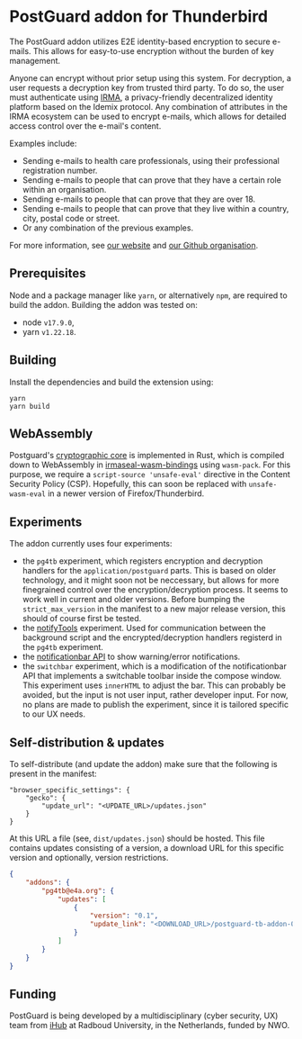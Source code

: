 # PostGuard addon for Thunderbird

The PostGuard addon utilizes E2E identity-based encryption to secure
e-mails. This allows for easy-to-use encryption without the burden of key
management.

Anyone can encrypt without prior setup using this system. For decryption, a
user requests a decryption key from trusted third party. To do so, the user
must authenticate using [IRMA](https://irma.app/), a privacy-friendly
decentralized identity platform based on the Idemix protocol. Any combination of
attributes in the IRMA ecosystem can be used to encrypt e-mails, which allows for
detailed access control over the e-mail's content.

Examples include:

-   Sending e-mails to health care professionals, using their professional registration number.
-   Sending e-mails to people that can prove that they have a certain role within an organisation.
-   Sending e-mails to people that can prove that they are over 18.
-   Sending e-mails to people that can prove that they live within a country, city, postal code or street.
-   Or any combination of the previous examples.

For more information, see [our website](https://postguard.eu/) and [our Github
organisation](https://github.com/encryption4all/irmaseal).

## Prerequisites

Node and a package manager like `yarn`, or alternatively `npm`, are required to
build the addon. Building the addon was tested on:

-   node `v17.9.0`,
-   yarn `v1.22.18`.

## Building

Install the dependencies and build the extension using:

```
yarn
yarn build
```

## WebAssembly

Postguard's [cryptographic
core](https://github.com/encryption4all/irmaseal/tree/main/irmaseal-core) is
implemented in Rust, which is compiled down to WebAssembly in
[irmaseal-wasm-bindings](https://github.com/encryption4all/irmaseal/tree/main/irmaseal-wasm-bindings)
using `wasm-pack`. For this purpose, we require a `script-source 'unsafe-eval'`
directive in the Content Security Policy (CSP). Hopefully, this can soon be
replaced with `unsafe-wasm-eval` in a newer version of Firefox/Thunderbird.

## Experiments

The addon currently uses four experiments:

-   the `pg4tb` experiment, which registers encryption and decryption handlers for the `application/postguard` parts. This is based on older technology, and it might soon not be neccessary, but allows for more finegrained control over the encryption/decryption process. It seems to work well in current and older versions. Before bumping the `strict_max_version` in the manifest to a new major release version, this should of course first be tested.
-   the [notifyTools](https://github.com/thundernest/addon-developer-support/tree/master/auxiliary-apis/NotifyTools) experiment. Used for communication between the background script and the encrypted/decryption handlers registerd in the `pg4tb` experiment.
-   the [notificationbar API](https://github.com/jobisoft/notificationbar-API) to show warning/error notifications.
-   the `switchbar` experiment, which is a modification of the notificationbar API that implements a switchable toolbar inside the compose window. This experiment uses `innerHTML` to adjust the bar. This can probably be avoided, but the input is not user input, rather developer input. For now, no plans are made to publish the experiment, since it is tailored specific to our UX needs.

## Self-distribution & updates

To self-distribute (and update the addon) make sure that the following is present in the manifest:

```
"browser_specific_settings": {
    "gecko": {
        "update_url": "<UPDATE_URL>/updates.json"
    }
}
```

At this URL a file (see, `dist/updates.json`) should be hosted. This file
contains updates consisting of a version, a download URL for this specific
version and optionally, version restrictions.

```json
{
    "addons": {
        "pg4tb@e4a.org": {
            "updates": [
                {
                    "version": "0.1",
                    "update_link": "<DOWNLOAD_URL>/postguard-tb-addon-0.1.xpi"
                }
            ]
        }
    }
}
```

## Funding

PostGuard is being developed by a multidisciplinary (cyber security, UX) team from
[iHub](https://ihub.ru.nl/) at Radboud University, in the Netherlands, funded
by NWO.
